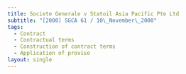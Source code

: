 ```yaml
---
title: Societe Generale v Statoil Asia Pacific Pte Ltd
subtitle: "[2000] SGCA 61 / 10\_November\_2000"
tags:
  - Contract
  - Contractual terms
  - Construction of contract terms
  - Application of proviso
layout: single
---
```


